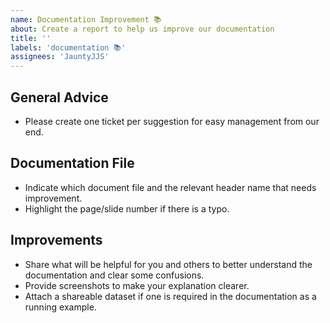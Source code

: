 ```yaml
---
name: Documentation Improvement 📚
about: Create a report to help us improve our documentation
title: ''
labels: 'documentation 📚'
assignees: 'JauntyJJS'
---
```


## General Advice
* Please create one ticket per suggestion for easy management from our end.

## Documentation File
* Indicate which document file and the relevant header name that needs improvement.
* Highlight the page/slide number if there is a typo.

## Improvements
* Share what will be helpful for you and others to better understand the documentation and clear some confusions.
* Provide screenshots to make your explanation clearer.
* Attach a shareable dataset if one is required in the documentation as a running example.
